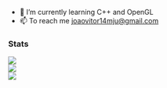 - 🌱 I’m currently learning C++ and OpenGL
- 📫 To reach me joaovitor14mju@gmail.com

### Stats

![](https://github-readme-stats.vercel.app/api?username=Erwin5642&theme=radical&hide_border=true&include_all_commits=true&count_private=false)<br/>
![](https://github-readme-streak-stats.herokuapp.com/?user=Erwin5642&theme=radical&hide_border=true)<br/>
![](https://github-readme-stats.vercel.app/api/top-langs/?username=Erwin5642&theme=radical&hide_border=true&include_all_commits=true&count_private=false&layout=compact)
